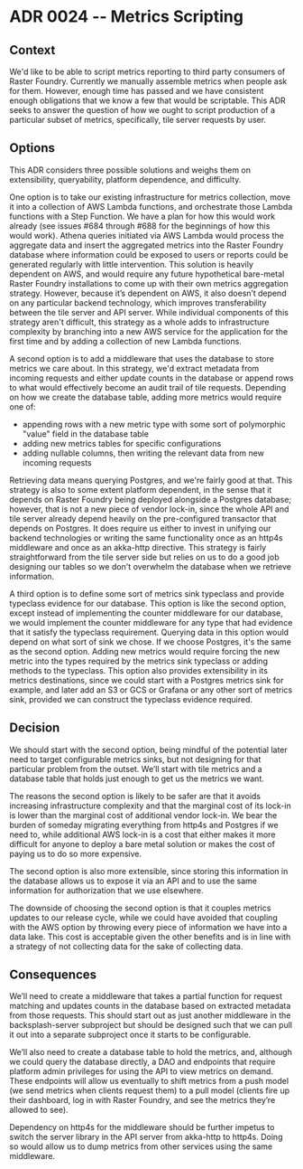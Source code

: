 # ADR 0024 -- Metrics Scripting
## Context

We'd like to be able to script metrics reporting to third party consumers of 
Raster Foundry. Currently we manually assemble metrics when people ask for 
them. However, enough time has passed and we have consistent enough obligations 
that we know a few that would be scriptable. This ADR seeks to answer the 
question of how we ought to script production of a particular subset of 
metrics, specifically, tile server requests by user.

## Options

This ADR considers three possible solutions and weighs them on extensibility, 
queryability, platform dependence, and difficulty.

One option is to take our existing infrastructure for metrics collection, move 
it into a collection of AWS Lambda functions, and orchestrate those Lambda 
functions with a Step Function. We have a plan for how this would work already 
(see issues #684 through #688 for the beginnings of how this would work). 
Athena queries initiated via AWS Lambda would process the aggregate data and 
insert the aggregated metrics into the Raster Foundry database where 
information could be exposed to users or reports could be generated regularly 
with little intervention. This solution is heavily dependent on AWS, and would 
require any future hypothetical bare-metal Raster Foundry installations to come 
up with their own metrics aggregation strategy. However, because it’s 
dependent on AWS, it also doesn’t depend on any particular backend 
technology, which improves transferability between the tile server and API 
server. While individual components of this strategy aren't difficult, this 
strategy as a whole adds to infrastructure complexity by branching into a new 
AWS service for the application for the first time and by adding a collection 
of new Lambda functions.

A second option is to add a middleware that uses the database to store metrics 
we care about. In this strategy, we'd extract metadata from incoming requests 
and either update counts in the database or append rows to what would 
effectively become an audit trail of tile requests. Depending on how we create 
the database table, adding more metrics would require one of:

- appending rows with a new metric type with some sort of polymorphic "value" 
field in the database table
- adding new metrics tables for specific configurations
- adding nullable columns, then writing the relevant data from new incoming 
requests

Retrieving data means querying Postgres, and we're fairly good at that. This 
strategy is also to some extent platform dependent, in the sense that it 
depends on Raster Foundry being deployed alongside a Postgres database; 
however, that is not a new piece of vendor lock-in, since the whole API and 
tile server already depend heavily on the pre-configured transactor that 
depends on Postgres. It does require us either to invest in unifying our 
backend technologies or writing the same functionality once as an http4s 
middleware and once as an akka-http directive. This strategy is fairly 
straightforward from the tile server side but relies on us to do a good job 
designing our tables so we don't overwhelm the database when we retrieve 
information.

A third option is to define some sort of metrics sink typeclass and provide 
typeclass evidence for our database. This option is like the second option, 
except instead of implementing the counter middleware for our database, we 
would implement the counter middleware for any type that had evidence that it 
satisfy the typeclass requirement. Querying data in this option would depend on 
what sort of sink we chose. If we choose Postgres, it's the same as the second 
option. Adding new metrics would require forcing the new metric into the types 
required by the metrics sink typeclass or adding methods to the typeclass. This 
option also provides extensibility in its metrics destinations, since we could 
start with a Postgres metrics sink for example, and later add an S3 or GCS or 
Grafana or any other sort of metrics sink, provided we can construct the 
typeclass evidence required.

## Decision

We should start with the second option, being mindful of the potential later 
need to target configurable metrics sinks, but not designing for that 
particular problem from the outset. We’ll start with tile metrics and a 
database table that holds just enough to get us the metrics we want.

The reasons the second option is likely to be safer are that it avoids 
increasing infrastructure complexity and that the marginal cost of its lock-in 
is lower than the marginal cost of additional vendor lock-in. We bear the 
burden of someday migrating everything from http4s and Postgres if we need to, 
while additional AWS lock-in is a cost that either makes it more difficult for 
anyone to deploy a bare metal solution or makes the cost of paying us to do so 
more expensive.

The second option is also more extensible, since storing this information in 
the database allows us to expose it via an API and to use the same information 
for authorization that we use elsewhere.

The downside of choosing the second option is that it couples metrics updates 
to our release cycle, while we could have avoided that coupling with the AWS 
option by throwing every piece of information we have into a data lake. This 
cost is acceptable given the other benefits and is in line with a strategy of 
not collecting data for the sake of collecting data. 

## Consequences

We’ll need to create a middleware that takes a partial function for request 
matching and updates counts in the database based on extracted metadata from 
those requests. This should start out as just another middleware in the 
backsplash-server subproject but should be designed such that we can pull it 
out into a separate subproject once it starts to be configurable.

We’ll also need to create a database table to hold the metrics, and, although 
we could query the database directly, a DAO and endpoints that require platform 
admin privileges for using the API to view metrics on demand. These endpoints 
will allow us eventually to shift metrics from a push model (we send metrics 
when clients request them) to a pull model (clients fire up their dashboard, 
log in with Raster Foundry, and see the metrics they’re allowed to see).

Dependency on http4s for the middleware should be further impetus to switch the 
server library in the API server from akka-http to http4s. Doing so would allow 
us to dump metrics from other services using the same middleware.

